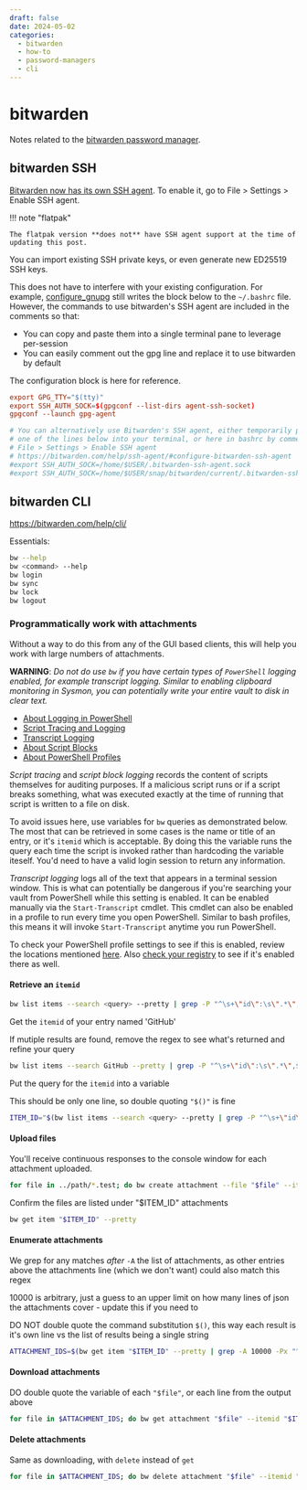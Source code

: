 ```yaml
---
draft: false
date: 2024-05-02
categories:
  - bitwarden
  - how-to
  - password-managers
  - cli
---
```


# bitwarden

Notes related to the [bitwarden password manager](https://bitwarden.com/).

<!-- more -->


## bitwarden SSH

[Bitwarden now has its own SSH agent](https://bitwarden.com/help/ssh-agent/#configure-bitwarden-ssh-agent). To enable it, go to File > Settings > Enable SSH agent.

!!! note "flatpak"

	The flatpak version **does not** have SSH agent support at the time of updating this post.

You can import existing SSH private keys, or even generate new ED25519 SSH keys.

This does not have to interfere with your existing configuration. For example, [configure_gnupg](https://github.com/straysheep-dev/ansible-configs/tree/main/configure_gnupg) still writes the block below to the `~/.bashrc` file. However, the commands to use bitwarden's SSH agent are included in the comments so that:

- You can copy and paste them into a single terminal pane to leverage per-session
- You can easily comment out the gpg line and replace it to use bitwarden by default

The configuration block is here for reference.

```conf
export GPG_TTY="$(tty)"
export SSH_AUTH_SOCK=$(gpgconf --list-dirs agent-ssh-socket)
gpgconf --launch gpg-agent

# You can alternatively use Bitwarden's SSH agent, either temporarily per-session by copy and pasting
# one of the lines below into your terminal, or here in bashrc by commenting out the gpg SSH_AUTH_SOCK.
# File > Settings > Enable SSH agent
# https://bitwarden.com/help/ssh-agent/#configure-bitwarden-ssh-agent
#export SSH_AUTH_SOCK=/home/$USER/.bitwarden-ssh-agent.sock
#export SSH_AUTH_SOCK=/home/$USER/snap/bitwarden/current/.bitwarden-ssh-agent.sock
```


## bitwarden CLI

<https://bitwarden.com/help/cli/>

Essentials:
```bash
bw --help
bw <command> --help
bw login
bw sync
bw lock
bw logout
```

### Programmatically work with attachments

Without a way to do this from any of the GUI based clients, this will help you work with large numbers of attachments.

**WARNING**: *Do not do use `bw` if you have certain types of `PowerShell` logging enabled, for example transcript logging. Similar to enabling clipboard monitoring in Sysmon, you can potentially write your entire vault to disk in clear text.*

- [About Logging in PowerShell](https://docs.microsoft.com/en-us/powershell/module/microsoft.powershell.core/about/about_logging?view=powershell-5.1)
- [Script Tracing and Logging](https://docs.microsoft.com/en-us/powershell/scripting/windows-powershell/wmf/whats-new/script-logging?view=powershell-7.2)
- [Transcript Logging](https://docs.microsoft.com/en-us/powershell/module/microsoft.powershell.host/start-transcript?view=powershell-7.2)
- [About Script Blocks](https://docs.microsoft.com/en-us/powershell/module/microsoft.powershell.core/about/about_script_blocks?view=powershell-7.2)
- [About PowerShell Profiles](https://docs.microsoft.com/en-us/powershell/module/microsoft.powershell.core/about/about_profiles?view=powershell-7.2)

*Script tracing* and *script block logging* records the content of scripts themselves for auditing purposes. If a malicious script runs or if a script breaks something, what was executed exactly at the time of running that script is written to a file on disk.

To avoid issues here, use variables for `bw` queries as demonstrated below. The most that can be retrieved in some cases is the name or title of an entry, or it's `itemid` which is acceptable. By doing this the variable runs the query each time the script is invoked rather than hardcoding the variable iteself. You'd need to have a valid login session to return any information.

*Transcript logging* logs all of the text that appears in a terminal session window. This is what can potentially be dangerous if you're searching your vault from PowerShell while this setting is enabled. It can be enabled manually via the `Start-Transcript` cmdlet. This cmdlet can also be enabled in a profile to run every time you open PowerShell. Similar to bash profiles, this means it will invoke `Start-Transcript` anytime you run PowerShell.

To check your PowerShell profile settings to see if this is enabled, review the locations mentioned [here](https://docs.microsoft.com/en-us/powershell/module/microsoft.powershell.core/about/about_profiles?view=powershell-7.2). Also [check your registry](https://github.com/carlospolop/hacktricks/tree/master/windows-hardening/windows-local-privilege-escalation#powershell-transcript-files) to see if it's enabled there as well.

#### Retrieve an `itemid`

```bash
bw list items --search <query> --pretty | grep -P "^\s+\"id\":\s\".*\",$" | cut -d '"' -f 4 | head -n1
```

Get the `itemid` of your entry named 'GitHub'

If mutiple results are found, remove the regex to see what's returned and refine your query
```bash
bw list items --search GitHub --pretty | grep -P "^\s+\"id\":\s\".*\",$" | cut -d '"' -f 4 | head -n1
```

Put the query for the `itemid` into a variable

This should be only one line, so double quoting `"$()"` is fine
```bash
ITEM_ID="$(bw list items --search <query> --pretty | grep -P "^\s+\"id\":\s\".*\",$" | cut -d '"' -f 4 | head -n1)"
```

#### Upload files

You'll receive continuous responses to the console window for each attachment uploaded.
```bash
for file in ../path/*.test; do bw create attachment --file "$file" --itemid "$ITEM_ID"; done
```

Confirm the files are listed under "$ITEM_ID" attachments
```bash
bw get item "$ITEM_ID" --pretty
```

#### Enumerate attachments

We grep for any matches *after* `-A` the list of attachments, as other entries above the attachments line (which we don't want) could also match this regex

10000 is arbitrary, just a guess to an upper limit on how many lines of json the attachments cover - update this if you need to

DO NOT double quote the command substitution `$()`, this way each result is it's own line vs the list of results being a single string
```bash
ATTACHMENT_IDS=$(bw get item "$ITEM_ID" --pretty | grep -A 10000 -Px "^\s+\"attachments\": \[$" | grep -Px "^\s+\"id\": \"\w+\",$" | grep -Fv '-' | cut -d '"' -f 4)
```

#### Download attachments

DO double quote the variable of each `"$file"`, or each line from the output above
```bash
for file in $ATTACHMENT_IDS; do bw get attachment "$file" --itemid "$ITEM_ID"; done
```

#### Delete attachments

Same as downloading, with `delete` instead of `get`
```bash
for file in $ATTACHMENT_IDS; do bw delete attachment "$file" --itemid "$ITEM_ID"; done
```